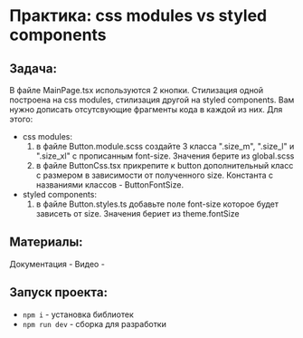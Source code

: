 # Практика: css modules vs styled components

## Задача:

В файле MainPage.tsx используются 2 кнопки. Стилизация одной построена на css modules, стилизация другой на styled components.
Вам нужно дописать отсутсвующие фрагменты кода в каждой из них. Для этого:
  - css modules:
    1. в файле Button.module.scss создайте 3 класса ".size_m", ".size_l" и ".size_xl" c прописанным font-size. Значения берите из global.scss
    2. в файле ButtonCss.tsx прикрепите к button дополнительный класс с размером в зависимости от полученного size. Константа с названиями классов - ButtonFontSize.
  - styled components:
    1. в файле Button.styles.ts добавьте поле font-size которое будет зависеть от size. Значения бериет из theme.fontSize

## Материалы:
Документация - 
Видео - 

## Запуск проекта:
* `npm i` - установка библиотек
* `npm run dev` - сборка для разработки